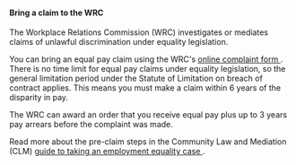 ####  Bring a claim to the WRC

The Workplace Relations Commission (WRC) investigates or mediates claims of
unlawful discrimination under equality legislation.

You can bring an equal pay claim using the WRC's [ online complaint form
](https://www.workplacerelations.ie/en/Complaints_Disputes/Refer_a_Dispute_Make_a_Complaint/)
. There is no time limit for equal pay claims under equality legislation, so
the general limitation period under the Statute of Limitation on breach of
contract applies. This means you must make a claim within 6 years of the
disparity in pay.

The WRC can award an order that you receive equal pay plus up to 3 years pay
arrears before the complaint was made.

Read more about the pre-claim steps in the Community Law and Mediation (CLM) [
guide to taking an employment equality case
](https://communitylawandmediation.ie/publications/employment-equality-acts/)
.
